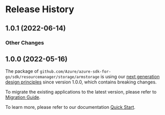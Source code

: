 # Release History

## 1.0.1 (2022-06-14)
### Other Changes


## 1.0.0 (2022-05-16)

The package of `github.com/Azure/azure-sdk-for-go/sdk/resourcemanager/storage/armstorage` is using our [next generation design principles](https://azure.github.io/azure-sdk/general_introduction.html) since version 1.0.0, which contains breaking changes.

To migrate the existing applications to the latest version, please refer to [Migration Guide](https://aka.ms/azsdk/go/mgmt/migration).

To learn more, please refer to our documentation [Quick Start](https://aka.ms/azsdk/go/mgmt).